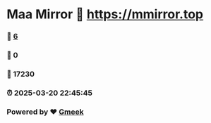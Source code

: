 # Maa Mirror :link: https://mmirror.top 
### :page_facing_up: [6](https://mmirror.top/tag.html) 
### :speech_balloon: 0 
### :hibiscus: 17230 
### :alarm_clock: 2025-03-20 22:45:45 
### Powered by :heart: [Gmeek](https://github.com/Meekdai/Gmeek)
